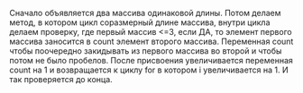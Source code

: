 Сначало объявляется два массива одинаковой длины.
Потом делаем метод, в котором цикл соразмерный длине массива, внутри цикла делаем проверку, где первый массив <=3, если ДА, то элемент первого массива заносится в count элемент второго массива. Переменная count чтобы поочередно закидывать из первого массива во второй и чтобы потом не было пробелов.
После присвоения увеличивается переменная count на 1 и возвращается к циклу for в котором i увеличивается на 1. И так проверяется до конца.